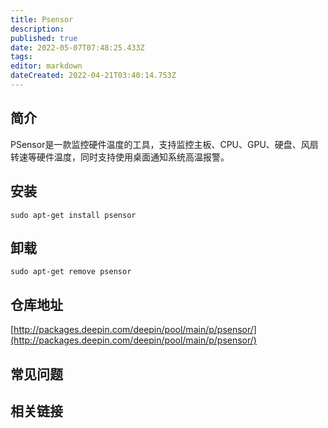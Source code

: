 ```yaml
---
title: Psensor
description: 
published: true
date: 2022-05-07T07:48:25.433Z
tags: 
editor: markdown
dateCreated: 2022-04-21T03:40:14.753Z
---
```


## 简介

PSensor是一款监控硬件温度的工具，支持监控主板、CPU、GPU、硬盘、风扇转速等硬件温度，同时支持使用桌面通知系统高温报警。

## 安装

`sudo apt-get install psensor`

## 卸载

`sudo apt-get remove psensor`

## 仓库地址

[http://packages.deepin.com/deepin/pool/main/p/psensor/](http://packages.deepin.com/deepin/pool/main/p/psensor/)

## 常见问题

## 相关链接
